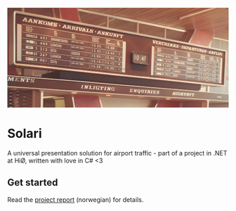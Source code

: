 ![banner](banner.jpg)
# Solari
A universal presentation solution for airport traffic - part of a project in .NET at HiØ, written with love in C# <3

## Get started
Read the [project report](report.pdf) (norwegian) for details.
